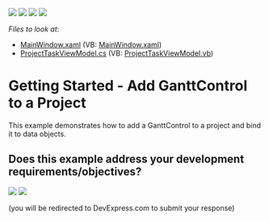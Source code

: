 <!-- default badges list -->
![](https://img.shields.io/endpoint?url=https://codecentral.devexpress.com/api/v1/VersionRange/190572173/21.1.5%2B)
[![](https://img.shields.io/badge/Open_in_DevExpress_Support_Center-FF7200?style=flat-square&logo=DevExpress&logoColor=white)](https://supportcenter.devexpress.com/ticket/details/T830769)
[![](https://img.shields.io/badge/📖_How_to_use_DevExpress_Examples-e9f6fc?style=flat-square)](https://docs.devexpress.com/GeneralInformation/403183)
[![](https://img.shields.io/badge/💬_Leave_Feedback-feecdd?style=flat-square)](#does-this-example-address-your-development-requirementsobjectives)
<!-- default badges end -->
<!-- default file list -->
*Files to look at*:

* [MainWindow.xaml](./CS/GanttControlDemoApp/MainWindow.xaml) (VB: [MainWindow.xaml](./VB/GanttControlDemoApp/MainWindow.xaml))
* [ProjectTaskViewModel.cs](./CS/GanttControlDemoApp/ProjectTaskViewModel.cs) (VB: [ProjectTaskViewModel.vb](./VB/GanttControlDemoApp/ProjectTaskViewModel.vb))
<!-- default file list end -->
# Getting Started - Add GanttControl to a Project

This example demonstrates how to add a GanttControl to a project and bind it to data objects.
<!-- feedback -->
## Does this example address your development requirements/objectives?

[<img src="https://www.devexpress.com/support/examples/i/yes-button.svg"/>](https://www.devexpress.com/support/examples/survey.xml?utm_source=github&utm_campaign=wpf-ganttcontrol-getting-started&~~~was_helpful=yes) [<img src="https://www.devexpress.com/support/examples/i/no-button.svg"/>](https://www.devexpress.com/support/examples/survey.xml?utm_source=github&utm_campaign=wpf-ganttcontrol-getting-started&~~~was_helpful=no)

(you will be redirected to DevExpress.com to submit your response)
<!-- feedback end -->
